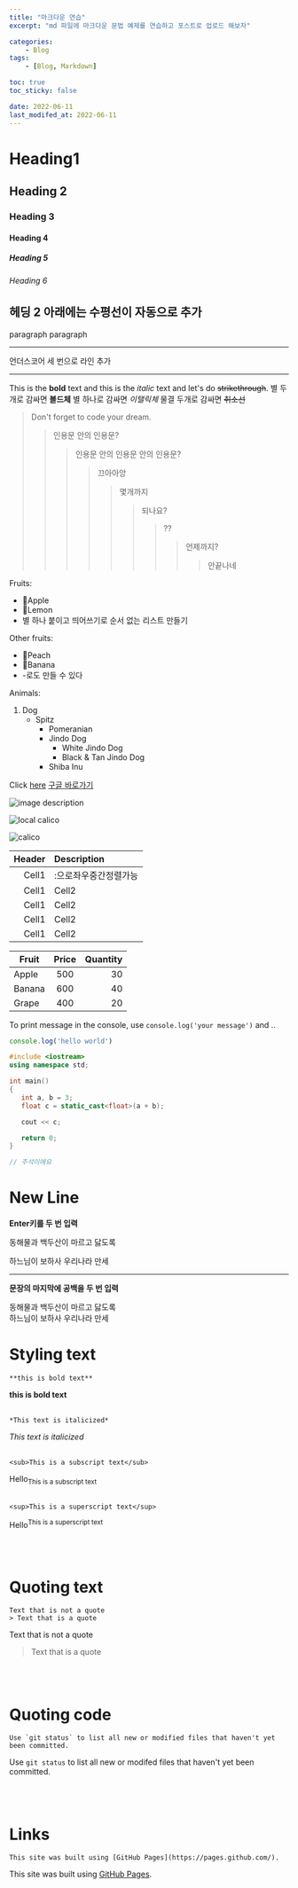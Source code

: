 ```yaml
---
title: "마크다운 연습"
excerpt: "md 파일에 마크다운 문법 예제를 연습하고 포스트로 업로드 해보자"

categories:
    - Blog
tags:
    - [Blog, Markdown]

toc: true
toc_sticky: false

date: 2022-06-11
last_modifed_at: 2022-06-11
---
```



<!-- Heading -->
# Heading1
## Heading 2
### Heading 3
#### Heading 4
##### Heading 5
###### Heading 6

## 헤딩 2 아래에는 수평선이 자동으로 추가

paragraph
paragraph

<!-- Line -->
___
언더스코어 세 번으로 라인 추가  

___

<!-- Text attributes -->
This is the **bold**  text and this is the *italic* text and let's do ~~strikethrough~~.
별 두개로 감싸면 **볼드체**
별 하나로 감싸면 *이탤릭체*
물결 두개로 감싸면 ~~취소선~~

<!-- Quote -->
> Don't forget to code your dream.
>> 인용문 안의 인용문?
>>> 인용문 안의 인용문 안의 인용문?
>>>> 끄아아앙
>>>>> 몇개까지
>>>>>> 되나요?
>>>>>>> ??
>>>>>>>> 언제까지?
>>>>>>>>> 안끝나네

<!-- Bullet List -->
Fruits:
* 🍎Apple
* 🍋Lemon
* 별 하나 붙이고 띄어쓰기로 순서 없는 리스트 만들기

Other fruits:
- 🍑Peach
- 🍌Banana
- -로도 만들 수 있다

Animals:
1. Dog 
    - Spitz
      - Pomeranian
      - Jindo Dog
        - White Jindo Dog
        - Black & Tan Jindo Dog
      - Shiba Inu

<!-- Link -->
Click [here](http://www.naver.com)
[구글 바로가기](http://www.google.com)

<!-- Image -->
![image description](https://www.thesprucepets.com/thmb/yAyX-8s4QnQPmErHjrt3kDKGZto=/2750x1833/filters:no_upscale():max_bytes(150000):strip_icc()/calico-cats-profile-554694-03-987c213c5c0447e3acb7082cbf82c7d8.jpg)

![local calico](calico.jpg)

![calico](https://user-images.githubusercontent.com/69240465/173189810-0638d763-6a11-4999-bb60-7dcdb13a538e.jpg)  


<!-- Table -->

|Header|Description|
|--:|:--|
|Cell1|:으로좌우중간정렬가능|
|Cell1|Cell2|
|Cell1|Cell2|
|Cell1|Cell2|
|Cell1|Cell2|

|Fruit|Price|Quantity|
|--|:--:|--:|
|Apple|500|30|
|Banana|600|40|
|Grape|400|20|


<!-- Code -->
 To print message in the console, use `console.log('your message')` and ..

 ```js
 console.log('hello world')
 ```

 ```cpp
#include <iostream>
using namespace std;

int main()
{
    int a, b = 3;
    float c = static_cast<float>(a + b);

    cout << c;

    return 0;
}

// 주석이에요
 ```

<!-- New Line -->
# New Line
**Enter키를 두 번 입력**

동해물과 백두산이 마르고 닳도록 

하느님이 보하사 우리나라 만세

<hr>

**문장의 마지막에 공백을 두 번 입력**

동해물과 백두산이 마르고 닳도록  
하느님이 보하사 우리나라 만세

<!-- Styling text -->
# Styling text
```
**this is bold text**
```
**this is bold text**
<br><br>

```
*This text is italicized*
```
*This text is italicized*
<br><br>

```
<sub>This is a subscript text</sub>
```
Hello<sub>This is a subscript text</sub>
<br><br>

```
<sup>This is a superscript text</sup>
```
Hello<sup>This is a superscript text</sup>

<br><br>
# Quoting text
```
Text that is not a quote
> Text that is a quote
```
Text that is not a quote
> Text that is a quote

<br><br>
# Quoting code
```
Use `git status` to list all new or modified files that haven't yet been committed.
```
Use `git status` to list all new or modifed files that haven't yet been committed.

<br><br>
# Links

```
This site was built using [GitHub Pages](https://pages.github.com/).
```

This site was built using [GitHub Pages](https://pages.github.com/).
